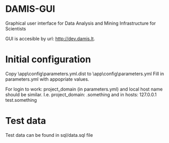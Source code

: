 DAMIS-GUI
=========

Graphical user interface for Data Analysis and Mining Infrastructure for Scientists 

GUI is accesible by url: http://dev.damis.lt.

Initial configuration
=========

Copy \app\config\parameters.yml.dist to \app\config\parameters.yml
Fill in parameters.yml with appopriate values.

For login to work:
project_domain (in parameters.yml) and local host name should be similar.
I.e. project_domain: .something and in hosts: 127.0.0.1 test.something

Test data
=========

Test data can be found in sql/data.sql file
